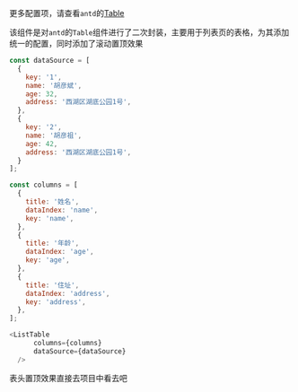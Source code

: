 更多配置项，请查看`antd`的[Table](https://ant.design/components/table-cn/)

该组件是对`antd`的`Table`组件进行了二次封装，主要用于列表页的表格，为其添加统一的配置，同时添加了滚动置顶效果

```js
const dataSource = [
  {
    key: '1',
    name: '胡彦斌',
    age: 32,
    address: '西湖区湖底公园1号',
  },
  {
    key: '2',
    name: '胡彦祖',
    age: 42,
    address: '西湖区湖底公园1号',
  }
];

const columns = [
  {
    title: '姓名',
    dataIndex: 'name',
    key: 'name',
  },
  {
    title: '年龄',
    dataIndex: 'age',
    key: 'age',
  },
  {
    title: '住址',
    dataIndex: 'address',
    key: 'address',
  },
];

<ListTable
      columns={columns}
      dataSource={dataSource}
  />
```

表头置顶效果直接去项目中看去吧